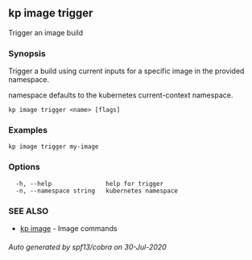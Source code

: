 ## kp image trigger

Trigger an image build

### Synopsis

Trigger a build using current inputs for a specific image in the provided namespace.

namespace defaults to the kubernetes current-context namespace.

```
kp image trigger <name> [flags]
```

### Examples

```
kp image trigger my-image
```

### Options

```
  -h, --help               help for trigger
  -n, --namespace string   kubernetes namespace
```

### SEE ALSO

* [kp image](kp_image.md)	 - Image commands

###### Auto generated by spf13/cobra on 30-Jul-2020
